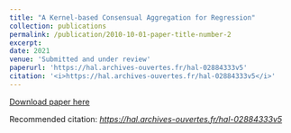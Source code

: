 ```yaml
---
title: "A Kernel-based Consensual Aggregation for Regression"
collection: publications
permalink: /publication/2010-10-01-paper-title-number-2
excerpt: 
date: 2021
venue: 'Submitted and under review'
paperurl: 'https://hal.archives-ouvertes.fr/hal-02884333v5'
citation: '<i>https://hal.archives-ouvertes.fr/hal-02884333v5</i>'
---
```


[Download paper here](https://hal.archives-ouvertes.fr/hal-02884333v5)

Recommended citation: <i>https://hal.archives-ouvertes.fr/hal-02884333v5</i>
